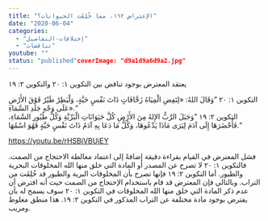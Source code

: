 ```yaml
---
title: "الإعتراض ١٦٢، مما خُلِقَت الحيوانات؟"
date: "2020-06-04"
categories: 
  - "إختلافات-التفاصيل"
  - "تناقضات"
youtube: ""
status: "published"coverImage: "d9a1d9a6d9a2.jpg"
---
```


يعتقد المعترض بوجود تناقض بين التكوين ١: ٢٠ والتكوين ٢: ١٩

التكوين ١: ٢٠ ”وَقَالَ اللهُ: «لِتَفِضِ الْمِيَاهُ زَحَّافَاتٍ ذَاتَ نَفْسٍ حَيَّةٍ، وَلْيَطِرْ طَيْرٌ فَوْقَ الأَرْضِ عَلَى وَجْهِ جَلَدِ السَّمَاءِ».“  
التكوين ٢: ١٩ ”وَجَبَلَ الرَّبُّ الإِلهُ مِنَ الأَرْضِ كُلَّ حَيَوَانَاتِ الْبَرِّيَّةِ وَكُلَّ طُيُورِ السَّمَاءِ، فَأَحْضَرَهَا إِلَى آدَمَ لِيَرَى مَاذَا يَدْعُوهَا، وَكُلُّ مَا دَعَا بِهِ آدَمُ ذَاتَ نَفْسٍ حَيَّةٍ فَهُوَ اسْمُهَا.“

https://youtu.be/rHSBjVBUjEY

فشل المعترض في القيام بقراءة دقيقة إضافةً إلى اعتماد مغالطة الاحتجاج من الصمت. فالتكوين ١: ٢٠ لا تصرح عن المصدر أو المادة التي خلق منها الله المخلوقات البحرية والطيور. أما التكوين ٢: ١٩ فإنها تصرح بأن المخلوقات البرية والطيور قد خُلِقَت من التراب. وبالتالي فإن المعترض قد قام باستخدام الإحتجاج من الصمت حيث أنه افترض أن عدم ذكر المادة التي خلق منها الله المخلوقات في التكوين ١: ٢٠ سوف يسمح له بأن يفترض بوجود مادة مختلفة عن التراب المذكور في التكوين ٢: ١٩. هذا منطق مغلوط ومريب.
